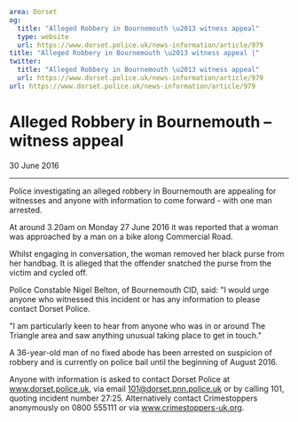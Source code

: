 ```yaml
area: Dorset
og:
  title: "Alleged Robbery in Bournemouth \u2013 witness appeal"
  type: website
  url: https://www.dorset.police.uk/news-information/article/979
title: "Alleged Robbery in Bournemouth \u2013 witness appeal |"
twitter:
  title: "Alleged Robbery in Bournemouth \u2013 witness appeal"
  url: https://www.dorset.police.uk/news-information/article/979
url: https://www.dorset.police.uk/news-information/article/979
```

# Alleged Robbery in Bournemouth – witness appeal

30 June 2016

* * *

Police investigating an alleged robbery in Bournemouth are appealing for witnesses and anyone with information to come forward - with one man arrested.

At around 3.20am on Monday 27 June 2016 it was reported that a woman was approached by a man on a bike along Commercial Road.

Whilst engaging in conversation, the woman removed her black purse from her handbag. It is alleged that the offender snatched the purse from the victim and cycled off.

Police Constable Nigel Belton, of Bournemouth CID, said: "I would urge anyone who witnessed this incident or has any information to please contact Dorset Police.

"I am particularly keen to hear from anyone who was in or around The Triangle area and saw anything unusual taking place to get in touch."

A 36-year-old man of no fixed abode has been arrested on suspicion of robbery and is currently on police bail until the beginning of August 2016.

Anyone with information is asked to contact Dorset Police at www.dorset.police.uk, via email 101@dorset.pnn.police.uk or by calling 101, quoting incident number 27:25. Alternatively contact Crimestoppers anonymously on 0800 555111 or via www.crimestoppers-uk.org.
